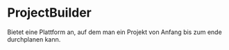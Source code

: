 # ProjectBuilder
Bietet eine Plattform an, auf dem man ein Projekt von Anfang bis zum ende durchplanen kann.
